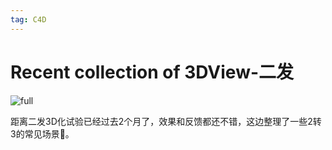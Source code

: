 ```yaml
---
tag: C4D
---
```




# Recent collection of 3DView-二发



![full](http://qn.canisminor.cc/2017-12-19-panda3d.png)



距离二发3D化试验已经过去2个月了，效果和反馈都还不错，这边整理了一些2转3的常见场景🎄。